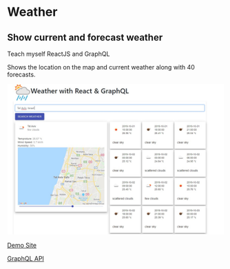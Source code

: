 # Weather

## Show current and forecast weather

Teach myself ReactJS and GraphQL

Shows the location on the map and current weather along with 40 forecasts.

![](docs/screen1.jpg)

[Demo Site](https://weather.schwartzman.info)

[GraphQL API](https://weather.schwartzman.info/graphql)